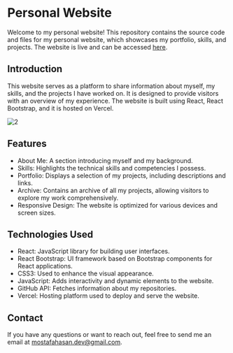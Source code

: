 # Personal Website

Welcome to my personal website! This repository contains the source code and files for my personal website, which showcases my portfolio, skills, and projects. The website is live and can be accessed [here](https://mostafahassan.vercel.app/).

## Introduction
This website serves as a platform to share information about myself, my skills, and the projects I have worked on. It is designed to provide visitors with an overview of my experience. The website is built using React, React Bootstrap, and it is hosted on Vercel.

![2](https://github.com/Mostafa-Zewail77/Personal-Website.v1/assets/104537380/c5fa9b48-4999-48ea-8ee0-1ffad3d01d17)


## Features
- About Me: A section introducing myself and my background.
- Skills: Highlights the technical skills and competencies I possess.
- Portfolio: Displays a selection of my projects, including descriptions and links.
- Archive: Contains an archive of all my projects, allowing visitors to explore my work comprehensively.
- Responsive Design: The website is optimized for various devices and screen sizes.


## Technologies Used
- React: JavaScript library for building user interfaces.
- React Bootstrap: UI framework based on Bootstrap components for React applications.
- CSS3: Used to enhance the visual appearance.
- JavaScript: Adds interactivity and dynamic elements to the website.
- GitHub API: Fetches information about my repositories.
- Vercel: Hosting platform used to deploy and serve the website.

## Contact
If you have any questions or want to reach out, feel free to send me an email at [mostafahasan.dev@gmail.com](mailto:mostafahasan.dev@gmail.com).
